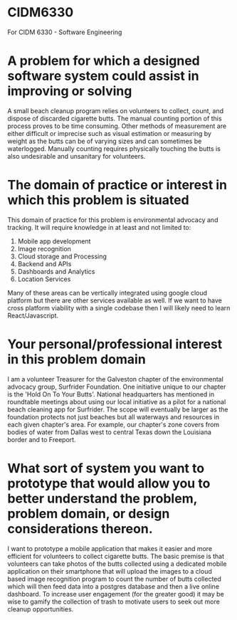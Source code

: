 # CIDM6330
For CIDM 6330 - Software Engineering

# A problem for which a designed software system could assist in improving or solving
A small beach cleanup program relies on volunteers to collect, count, and dispose of discarded cigarette butts. The manual counting portion of this process proves to be time consuming. Other methods of measurement are either difficult or imprecise such as visual estimation or measuring by weight as the butts can be of varying sizes and can sometimes be waterlogged. Manually counting requires physically touching the butts is also undesirable and unsanitary for volunteers.

# The domain of practice or interest in which this problem is situated
This domain of practice for this problem is environmental advocacy and tracking. It will require knowledge in at least and not limited to:
1. Mobile app development
2. Image recognition
3. Cloud storage and Processing
4. Backend and APIs
5. Dashboards and Analytics
6. Location Services

Many of these areas can be vertically integrated using google cloud platform but there are other services available as well. If we want to have cross platform viability with a single codebase then I will likely need to learn React/Javascript.

# Your personal/professional interest in this problem domain
I am a volunteer Treasurer for the Galveston chapter of the environmental advocacy group, Surfrider Foundation. One initiative unique to our chapter is the 'Hold On To Your Butts'. National headquarters has mentioned in roundtable meetings about using our local initiative as a pilot for a national beach cleaning app for Surfrider. The scope will eventually be larger as the foundation protects not just beaches but all waterways and resources in each given chapter's area. For example, our chapter's zone covers from bodies of water from Dallas west to central Texas down the Louisiana border and to Freeport.

# What sort of system you want to prototype that would allow you to better understand the problem, problem domain, or design considerations thereon.
I want to prototype a mobile application that makes it easier and more efficient for volunteers to collect cigarette butts. The basic premise is that volunteers can take photos of the butts collected using a dedicated mobile application on their smartphone that will upload the images to a cloud based image recognition program to count the number of butts collected which will then feed data into a postgres database and then a live online dashboard. To increase user engagement (for the greater good) it may be wise to gamify the collection of trash to motivate users to seek out more cleanup opportunities.
